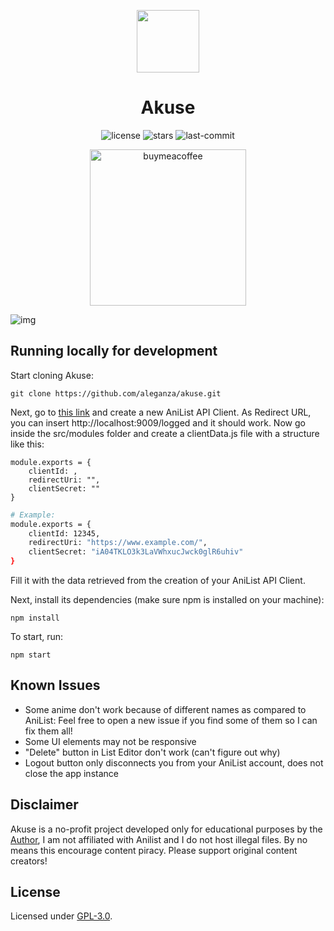 <p align="center">
    <img width="100px" src="https://github.com/aleganza/akuse/blob/main/assets/img/icon/icon.png"/>
    <h1 align="center">Akuse</h1>
</p>

<p align="center">
    <img alt="license" src="https://img.shields.io/github/license/aleganza/akuse"> 
    <img alt="stars" src="https://img.shields.io/github/stars/aleganza/akuse"> 
    <img alt="last-commit" src="https://img.shields.io/github/last-commit/aleganza/akuse/main"> 
</p>

<p align="center">
    <a href="https://www.buymeacoffee.com/aleganza">
        <img style="width:250px" alt="buymeacoffee" src="https://i.imgur.com/fxJ4BNq.png">
    </a>
</p>

<img title="img" alt="img" src="https://i.imgur.com/2qxWL2Z.png">

## Running locally for development

Start cloning Akuse:

```
git clone https://github.com/aleganza/akuse.git
```

Next, go to [this link](https://anilist.co/settings/developer) and create a new AniList API Client.
As Redirect URL, you can insert http://localhost:9009/logged and it should work.
Now go inside the src/modules folder and create a clientData.js file with a structure like this:

```
module.exports = {
    clientId: ,
    redirectUri: "",
    clientSecret: ""
}
```

```bash
# Example:
module.exports = {
    clientId: 12345,
    redirectUri: "https://www.example.com/",
    clientSecret: "iA04TKLO3k3LaVWhxucJwck0glR6uhiv"
}
```

Fill it with the data retrieved from the creation of your AniList API Client.

Next, install its dependencies (make sure npm is installed on your machine):

```
npm install
```

To start, run:

```
npm start
```

## Known Issues
* Some anime don't work because of different names as compared to AniList: Feel free to open a new issue if you find some of them so I can fix them all!
* Some UI elements may not be responsive
* "Delete" button in List Editor don't work (can't figure out why)
* Logout button only disconnects you from your AniList account, does not close the app instance

## Disclaimer

Akuse is a no-profit project developed only for educational purposes by the [Author](https://github.com/aleganza), I am not affiliated with Anilist and I do not host illegal files. By no means this encourage content piracy. Please support original content creators!

## License

Licensed under [GPL-3.0](https://www.gnu.org/licenses/gpl-3.0.html#license-text).
